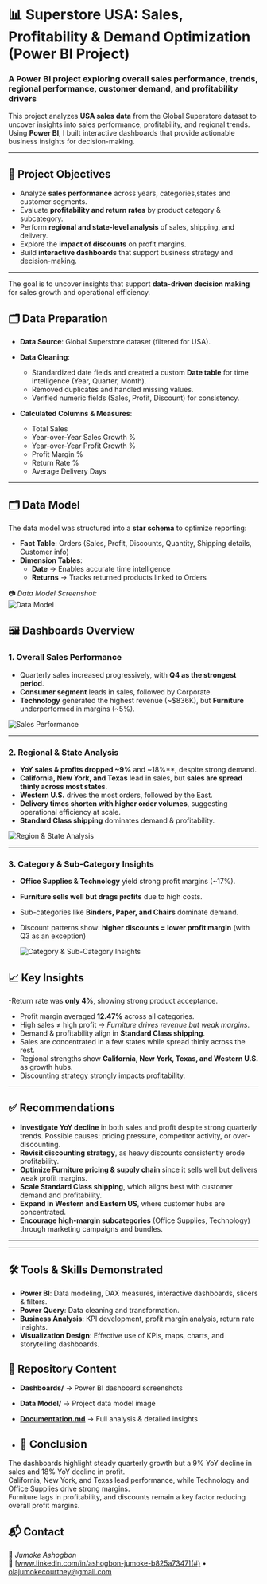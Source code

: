 # 📊 Superstore USA: Sales, Profitability & Demand Optimization (Power BI Project)  
### A Power BI project exploring overall sales performance, trends, regional performance, customer demand, and profitability drivers  

This project analyzes **USA sales data** from the Global Superstore dataset to uncover insights into sales performance, profitability, and regional trends. Using **Power BI**, I built interactive dashboards that provide actionable business insights for decision-making.  

---

## 🚀 Project Objectives  

- Analyze **sales performance** across years, categories,states and customer segments.  
- Evaluate **profitability and return rates** by product category & subcategory.  
- Perform **regional and state-level analysis** of sales, shipping, and delivery.  
- Explore the **impact of discounts** on profit margins.  
- Build **interactive dashboards** that support business strategy and decision-making.  

---
The goal is to uncover insights that support **data-driven decision making** for sales growth and operational efficiency. 

## 🗂 Data Preparation  
- **Data Source**: Global Superstore dataset (filtered for USA).  
- **Data Cleaning**:  
  - Standardized date fields and created a custom **Date table** for time intelligence (Year, Quarter, Month).  
  - Removed duplicates and handled missing values.  
  - Verified numeric fields (Sales, Profit, Discount) for consistency.  

- **Calculated Columns & Measures**:
  - Total Sales 
  - Year-over-Year Sales Growth %  
  - Year-over-Year Profit Growth %  
  - Profit Margin %  
  - Return Rate %  
  - Average Delivery Days  

---

## 🗂 Data Model  
The data model was structured into a **star schema** to optimize reporting:  

- **Fact Table**: Orders (Sales, Profit, Discounts, Quantity, Shipping details, Customer info)  
- **Dimension Tables**:  
  - **Date** → Enables accurate time intelligence  
  - **Returns** → Tracks returned products linked to Orders

📷 *Data Model Screenshot:*  
![Data Model](Superstore_powerbi_project/Doc/data_model.png) 


## 🖼️ Dashboards Overview  

### 1. **Overall Sales Performance**  
- Quarterly sales increased progressively, with **Q4 as the strongest period**.  
- **Consumer segment** leads in sales, followed by Corporate.  
- **Technology** generated the highest revenue (~$836K), but **Furniture** underperformed in margins (~5%).  

![Sales Performance](Superstore_powerbi_project/dashboards/Sales_Performance_Dashboard.png)  


---

### 2. **Regional & State Analysis**  
- **YoY sales & profits dropped ~9%** and ~18%**, despite strong demand.
- **California, New York, and Texas** lead in sales, but **sales are spread thinly across most states**.  
- **Western U.S.** drives the most orders, followed by the East.  
- **Delivery times shorten with higher order volumes**, suggesting operational efficiency at scale.  
- **Standard Class shipping** dominates demand & profitability.  

![Region & State Analysis](Superstore_powerbi_project/dashboards/Region_State_Analysis_Dashboard.png)  


---

### 3. **Category & Sub-Category Insights**  
- **Office Supplies & Technology** yield strong profit margins (~17%).  
- **Furniture sells well but drags profits** due to high costs.  
- Sub-categories like **Binders, Paper, and Chairs** dominate demand.  
- Discount patterns show: **higher discounts = lower profit margin** (with Q3 as an exception)

  ![Category & Sub-Category Insights](Superstore_powerbi_project/dashboards/category_Subcategory_analysis.png)  
 


## 📈 Key Insights 
-Return rate was **only 4%**, showing strong product acceptance.  
- Profit margin averaged **12.47%** across all categories.
- High sales ≠ high profit → *Furniture drives revenue but weak margins*.  
- Demand & profitability align in **Standard Class shipping**.  
- Sales are concentrated in a few states while spread thinly across the rest.  
- Regional strengths show **California, New York, Texas, and Western U.S.** as growth hubs.  
- Discounting strategy strongly impacts profitability.  

---

## ✅ Recommendations  

- **Investigate YoY decline** in both sales and profit despite strong quarterly trends. Possible causes: pricing pressure, competitor activity, or over-discounting.  
- **Revisit discounting strategy**, as heavy discounts consistently erode profitability.  
- **Optimize Furniture pricing & supply chain** since it sells well but delivers weak profit margins.  
- **Scale Standard Class shipping**, which aligns best with customer demand and profitability.  
- **Expand in Western and Eastern US**, where customer hubs are concentrated.  
- **Encourage high-margin subcategories** (Office Supplies, Technology) through marketing campaigns and bundles.  

---
---

## 🛠 Tools & Skills Demonstrated  

- **Power BI**: Data modeling, DAX measures, interactive dashboards, slicers & filters.  
- **Power Query**: Data cleaning and transformation.  
- **Business Analysis**: KPI development, profit margin analysis, return rate insights.  
- **Visualization Design**: Effective use of KPIs, maps, charts, and storytelling dashboards.  


## 📂 Repository Content  
- **Dashboards/** → Power BI dashboard screenshots  
- **Data Model/** → Project data model image  
- **[Documentation.md](./Documentation.md)** → Full analysis & detailed insights

- ## 🏁 Conclusion  
The dashboards highlight steady quarterly growth but a 9% YoY decline in sales and 18% YoY decline in profit.  
California, New York, and Texas lead performance, while Technology and Office Supplies drive strong margins.  
Furniture lags in profitability, and discounts remain a key factor reducing overall profit margins. 

## 📬 Contact  
👤 *Jumoke Ashogbon*  
🔗 [www.linkedin.com/in/ashogbon-jumoke-b825a7347](#)  • [olajumokecourtney@gmail.com
](#)  
  



